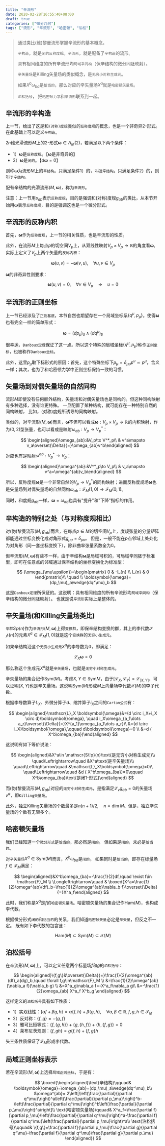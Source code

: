 ```yaml
---
title: "辛流形"
date: 2020-02-28T16:55:40+08:00
draft: true
categories: ["微分几何"]
tags: ["流形", "辛流形", "哈密顿", "泊松"]
---
```



> 通过类比(维)黎曼流形掌握辛流形的基本概念。
>
> `辛构造`，就是`闭的反称度规`。`辛流形`，就是配备了`辛构造`的流形。
>
> 具有相同维度的所有辛流形均`局域辛同构`（保辛结构的微分同胚映射）。
>
> `辛矢量场`是Killing矢量场的类似概念，是`无穷小对称生成元`。
>
> 如果$X^b\omega_{ba}$是`恰当的`，那么对应的辛矢量场$X^a$就是`哈密顿矢量场`。 
>
> `泊松括号`，  把`哈密顿力学`和`辛流形`联系到一起。 

<!--more-->

## 辛流形的辛构造

上一节，给出了这是和`(对称)度规`类似的`反称度规`的概念，也是一个非奇异2-形式。 在此基础上可以定义`辛构造`。

$2n$维光滑流形$M$上的2-形式$\boldsymbol{\omega}\in\Lambda_M(2)$，若满足以下两个条件：

- 1）$\boldsymbol{\omega}$是`反称度规`。【$\boldsymbol{\omega}$是非奇异的】
- 2）$\boldsymbol{\omega}$是`闭的`。【$d\boldsymbol{\omega}=0$】

则称$\boldsymbol{\omega}$为流形$M$上的`辛结构`。只满足条件1）的，叫`近辛结构`。只满足条件2）的，则叫`予辛结构`。

配有辛结构的光滑流形$(M,\boldsymbol{\omega})$，称为`辛流形`。

注意：上一节用$s_{ab}$表示`反称度规`，目的是强调和(对称)度规$g_{ab}$的类比，从本节开始用$\boldsymbol{\omega}$表示`反称度规`，目的是强调这也是一个微分形式。

## 辛流形的反称内积

首先，$\boldsymbol{\omega}$作为`反称度规`，上一节的相关性质，也是辛流形的性质。

此外，在流形$M$上每点$p$的切空间$V_p$上，从双线性映射$V_p\times V_p\to \mathbb{R}$的角度看$\boldsymbol{\omega}$，实际上定义了$V_p$上两个矢量的`反称内积`：

$$
\boldsymbol{\omega}(u,v)=-\boldsymbol{\omega}(v,u),\quad \forall u,v\in V_p
$$

$\boldsymbol{\omega}$的非奇异性则要求：

$$
\boldsymbol{\omega}(u,v)=0,\quad \forall v\in V_p \quad\Longrightarrow \quad u=0
$$

## 辛流形的正则坐标

上一节已经涉及了`正则基底`，本节自然也期望存在一个局域坐标系$\{q^\mu,p_\mu\}$，使得$\boldsymbol{\omega}$也有完全一样的简单形式：

$$
\boldsymbol{\omega}=(dp_\mu)_a\wedge(dq^\mu)_b
$$

很幸运，`Danboux定理`保证了这一点。所以这个特殊的局域坐标$\{q^\mu,p_\mu\}$称作`正则坐标`，也被称作`Danboux坐标`。

此外，这里$p_\mu$取下标形式的原因：首先，这个特殊坐标下$p_\mu=\delta_{\mu\upsilon}p^\upsilon\backsimeq p^\mu$，含义一样；其次，也为了和哈密顿力学中正则坐标保持一致的习惯。

## 矢量场到对偶矢量场的自然同构

流形$M$即使没有任何额外结构，矢量场和对偶矢量场也是同构的。但这种同构映射有多种选择，没有谁更特殊。 一旦配置了某种结构，就可能存在一种特别自然的同构映射， 比如，(对称)度规所诱导的同构映射。

类似的，对辛流形$(M,\boldsymbol{\omega})$而言，$\boldsymbol{\omega}$不但可以看成$\boldsymbol{\omega}:V_p\times V_p\to \mathbb{R}$的内积映射，作为$(0,2)$型张量，也可以看成是映射$\omega_{ab}:V_p\to V^*_p$：

$$
\begin{aligned}\omega_{ab}:&V_p\to V^*_p\\ & v^a\mapsto v_a\overset{\Delta}{=}\omega_{ab}v^b\end{aligned}
$$

对应也有逆映射$\omega^{ab}:V^*_p\to V_p$：

$$
\begin{aligned}\omega^{ab}:&V^*_p\to V_p\\ & v_a\mapsto v^a=\omega^{ab}v_b\end{aligned}
$$

所以，反称度规$\boldsymbol{\omega}$是一个非常自然的$V_p\to V^*_p$的同构映射；进而反称度规场$\boldsymbol{\omega}$也是矢量场到对偶矢量场的自然同构$\omega_{ab}:\mathscr{F}_M(1,0)\to\mathscr{F}_M(0,1)$。

同时，和度规$g_{ab}$一样，$\boldsymbol{\omega}=\omega_{ab}$也具有"提升"和"下降"指标的作用。

## 辛构造的特别之处（与对称度规相比）

对(伪)黎曼流形$(M,g_{ab})$而言，在每点$p\in M$的切空间$V_p$上，度规张量的分量矩阵都能通过坐标变换化成对角形式$g_{\mu\upsilon}=\delta_{\mu\upsilon}$。  但是，一般不能在$p$点邻域上处处化为对角形（同一套坐标变换下），除非曲率张量系数全为0。

但辛流形$(M,\boldsymbol{\omega})$有些不一样，由于辛结构$\boldsymbol{\omega}$是局域可积的，可局域辛同胚于标准型，即可在任意点的邻域通过保辛结构的坐标变换化为标准型：

$$
(\omega_{\mu\upsilon})=\begin{pmatrix} 0 & -I_{n} \\ I_{n} & 0 \end{pmatrix}\\ \quad \\ \boldsymbol{\omega}=(dp_\mu)_a\wedge(dq^\mu)_b
$$

这是`Danboux定理`所保证的。这说明：具有相同维度的所有辛流形均`局域辛同构`（保辛结构的微分同胚映射）。 也就是说`辛流形`实际上是整体的。

## 辛矢量场(和Killing矢量场类比)

`辛群`$S\!p(n)$作为`辛流形`$(M,\boldsymbol{\omega})$上得`变换群`，即保辛结构变换的群，其上的李代数$\mathscr{S\!p}(n)$的元素$X^a\in\mathscr{F}_M(1,0)$就是这个`变换群`的`无穷小生成元`。

如果辛结构沿这个`无穷小生成元`$X^a$的李导数为0，即满足：

$$
\mathscr{L}_X\boldsymbol{\omega}=0
$$

那么称这个生成元$X^a$就是`辛矢量场`，也就是`无穷小对称生成元`。

辛矢量场的集合记作$\mathrm{Sym}(M)$。考虑$X,Y\in \mathrm{Sym}{M}$，由于$[\mathscr{L}_X,\mathscr{L}_Y]=\mathscr{L}_{[X,Y]}$，可以证明$[X,Y]$也是辛矢量场。这说明$\mathrm{Sym}(M)$形成$M$上向量场李代数$\mathscr{X}(M)$的李子代数。

根据李导数算子$L_X$、外微分算子$d$、缩并算子$i_X$之间的`Cartan公式`有：

$$
\begin{aligned}\mathscr{L}_X \boldsymbol{\omega}&=(d \circ i_X+i_X \circ d)\boldsymbol{\omega}, \quad i_X\omega_{a_1\dots a_r}\overset{\Delta}{=}X^{a_1}\omega_{a_1\dots a_r}\\ &=(d \circ i_X)\boldsymbol{\omega},\qquad d\boldsymbol{\omega}=0 \\ &=d ( X^b\omega_{ba})\end{aligned}
$$

这说明有如下等价说法：

$$
\begin{aligned}&X^a\in \mathscr{S\!p}(n)\text{是无穷小对称生成元}\\ \quad\Leftrightarrow\quad &X^a\text{是辛矢量场}\\ \quad\Leftrightarrow\quad &\mathscr{L}_X\boldsymbol{\omega}=0\\ \quad\Leftrightarrow\quad &d ( X^b\omega_{ba})=0\qquad X^b\omega_{ba}\text{是闭1-形式}\end{aligned}
$$

而(伪)黎曼流形$(M,g_{ab})$对应的`无穷小对称生成元`，是指满足$\mathscr{L}_v g_{ab}=0$的矢量场$v^a$，即`Killing矢量场`。

此外，独立Killing矢量场的个数最多是$n(n+1)/2,\quad n=\dim M$。但是，独立辛矢量场的个数有无限多个。

## 哈密顿矢量场

我们已经知道一个`微分形式`是`恰当的`，那必然是`闭的`。 但如果是`闭的`，未必是`恰当的`。

对`辛矢量场`$X^a\in\mathrm{Sym}(M)$而言，$X^b\omega_{ba}$是`闭的`。  如果同时是`恰当的`，即存在标量场$f\in\mathscr{F}_M$满足：

$$
\begin{aligned}&X^b\omega_{ba}=-\frac{1}{2}df,\quad \exist f\in \mathscr{F}_M \\ \Longleftrightarrow\quad  & \boxed{X^a=\frac{1}{2}\omega^{ab}(df)_b=\frac{1}{2}\omega^{ab}\nabla_b f}\overset{\Delta}{=}X^a_f\end{aligned}
$$

此时，我们称是$X^a$是$f$的`哈密顿矢量场`。哈密顿矢量场的集合记作$\mathrm{Ham}(M)$，也构成李代数。

根据微分形式`闭的`和`恰当的`的关系，我们知道`哈密顿矢量`必定是`辛矢量`，但反之不一定。 既有如下李代数的包含链：

$$
\mathrm{Ham}(M)\subset\mathrm{Sym}(M)\subset\mathscr{X}(M)
$$

## 泊松括号

在辛流形$(M,\boldsymbol{\omega})$上，可以定义任意两个标量场$f$和$g$的`泊松括号`：

$$
\begin{aligned}\{f,g\}&\overset{\Delta}{=}\frac{1}{2}\omega^{ab}(df)_a(dg)_b,\quad \forall f,g\in\mathscr{F}_M \\ &=\frac{1}{2}\omega^{ab}(\nabla_a f)(\nabla_b g) \\ &=X^a_g\nabla_a f=-X^a_f\nabla_a g\\ &=-\frac{1}{2}\omega_{ab} X^a_f X^b_g \end{aligned}
$$

这样定义的`泊松括号`具有如下性质：

- 1）实双线性：$\{\alpha f+\beta g,h\}=\alpha\{f,h\}+\beta\{g,h\},\quad \forall \alpha,\beta\in\mathbb{R},f,g,h\in\mathscr{F}_M$
- 2）反对称：$\{f,g\}=-\{g,f\}$
- 3）雅可比恒等式：$\{f,\{g,h\}\}+\{g,\{h,f\}\}+\{h,\{f,g\}\}=0$
- 4）莱布尼茨规则：$\{f,gh\}=g\{f,h\}+\{f,g\}h$

头三条性质保证了$\mathscr{F}_M$形成李代数。

## 局域正则坐标表示

若在辛流形$(M,\boldsymbol{\omega})$上选择`局域正则坐标`，于是有：

$$
\boxed{\begin{aligned}\text{辛结构}\qquad& \boldsymbol{\omega}=\omega_{ab}=(dp_\mu)_a\wedge(dq^\mu)_b\\ &\omega^{ab}= 2\left[\left(\frac{\partial}{\partial q^\mu}\right)^a\left(\frac{\partial}{\partial p_\mu}\right)^b-\left(\frac{\partial}{\partial q^\mu}\right)^b\left(\frac{\partial}{\partial p_\mu}\right)^a\right]\\ \text{哈密顿矢量场}\qquad& X^a_f=\frac{\partial f}{\partial p_\mu}\left(\frac{\partial}{\partial q^\mu}\right)^a-\frac{\partial f}{\partial q^\mu}\left(\frac{\partial}{\partial p_\mu}\right)^a\\ \text{泊松括号}\qquad& \{f,g\}=\frac{\partial f}{\partial p_\mu}\frac{\partial g}{\partial q^\mu}-\frac{\partial f}{\partial q^\mu}\frac{\partial g}{\partial p_\mu} \end{aligned}}
$$






